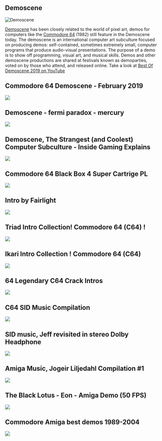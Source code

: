 Demoscene
---------

![Demoscene](/image/demoscene.jpg)

[Demoscene](https://en.wikipedia.org/wiki/Demoscene) has been closely related to the world of pixel art, demos for computers like the [Commodore 64](https://en.wikipedia.org/wiki/Commodore_64) (1982) still feature in the Demoscene today. The demoscene is an international computer art subculture focused on producing demos: self-contained, sometimes extremely small, computer programs that produce audio-visual presentations. The purpose of a demo is to show off programming, visual art, and musical skills. Demos and other demoscene productions are shared at festivals known as demoparties, voted on by those who attend, and released online. Take a look at [Best Of Demoscene 2019 on YouTube](https://www.youtube.com/watch?v=AmldRs7P8wI&list=PL9HVvEQXdWVY3_QkiBh-aWRfxKW7DJezG)

Commodore 64 Demoscene - February 2019
--------------------------------------

[![]( /image/yid-9dZj33gr-yw.jpg)](https://www.youtube.com/watch?v=9dZj33gr-yw)

Demoscene - fermi paradox - mercury
-----------------------------------

[![]( /image/yid-JZ6ZzJeWgpY.jpg)](https://www.youtube.com/watch?v=JZ6ZzJeWgpY)

Demoscene, The Strangest (and Coolest) Computer Subculture - Inside Gaming Explains
-----------------------------------------------------------------------------------

[![]( /image/yid-VENFVhQqGls.jpg)](https://www.youtube.com/watch?v=VENFVhQqGls)

Commodore 64 Black Box 4 Super Cartrige PL
------------------------------------------

[![]( /image/yid-JwNCNO615qQ.jpg)](https://www.youtube.com/watch?v=JwNCNO615qQ)

Intro by Fairlight
------------------

[![]( /image/yid-78D9MwLPidw.jpg)](https://www.youtube.com/watch?v=78D9MwLPidw)

Triad Intro Collection! Commodore 64 (C64) !
--------------------------------------------

[![]( /image/yid-dwHUWC4P0rw.jpg)](https://www.youtube.com/watch?v=dwHUWC4P0rw)

Ikari Intro Collection ! Commodore 64 (C64)
-------------------------------------------

[![]( /image/yid-dTLswakQHKo.jpg)](https://www.youtube.com/watch?v=dTLswakQHKo)

64 Legendary C64 Crack Intros
-----------------------------

[![]( /image/yid-SFqBkSJOYOQ.jpg)](https://www.youtube.com/watch?v=SFqBkSJOYOQ)

C64 SID Music Compilation
-------------------------

[![]( /image/yid-2wbwKdV89pE.jpg)](https://www.youtube.com/watch?v=2wbwKdV89pE)

SID music, Jeff revisited in stereo Dolby Headphone
---------------------------------------------------

[![]( /image/yid-MiSlPuCqEoM.jpg)](https://www.youtube.com/watch?v=MiSlPuCqEoM)

Amiga Music, Jogeir Liljedahl Compilation #1
--------------------------------------------

[![]( /image/yid-eclMFa0mD1c.jpg)](https://www.youtube.com/watch?v=eclMFa0mD1c)

The Black Lotus - Eon - Amiga Demo (50 FPS)
-------------------------------------------

[![]( /image/yid-uAjEUEbmCJw.jpg)](https://www.youtube.com/watch?v=uAjEUEbmCJw)

Commodore Amiga best demos 1989-2004
------------------------------------

[![]( /image/yid-b9J03KNy2mE.jpg)](https://www.youtube.com/watch?v=b9J03KNy2mE)